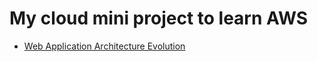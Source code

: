 # My cloud mini project to learn AWS
* [Web Application Architecture Evolution](./web_app/Web_implement.md)
